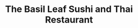 ---
layout: place
title: "The Basil Leaf Sushi and Thai Restaurant"
permalink: /north-carolina/high-point/the-basil-leaf-sushi-and-thai-restaurant.html
stateAbbr: NC
stateName: North Carolina
cityName: High Point
seo:
  name: "The Basil Leaf Sushi and Thai Restaurant"
  type: Restaurant
  links: http://www.lovethaibasil.com/
description: "The Basil Leaf Sushi and Thai Restaurant serves delicious sushi in High Point, North Carolina. Try fresh Japanese dishes for a great dining experience. "
place_id: ChIJ3dfiG-IFU4gRs62aSPabENw
photos:
  - name: >-
      places/ChIJ3dfiG-IFU4gRs62aSPabENw/photos/AeeoHcJpgCCX6kc01chZRAThGFi5EkkrQSXs2QVcuUibvr1M1FTTuEjtYtA_PdXGxJ9dnEFBV_N0_gVBBX-6nYKv-D3e31-tJBjDaaFwMFv63qvJu2h7Vo0XX3X5hSSxHuFthfESVKlBiQlYT7OaALnNuCRfHl57mSMEOhEX0gDJKQosIr8fm_ue8R38hrTZZ05iigdIvYrF0WH2sMkz51rw7puFr9iJVv5mUI5eMJydl8ZuatlPdTehd6-pllEad32AZjIfwzIxOw-EfL4hHZl_rAvmhFLFo67AYPIoS41B7CmqHQ
    widthPx: 2048
    heightPx: 1536
    authorAttributions:
      - displayName: The Basil Leaf Sushi&Thai Restaurant
        uri: https://maps.google.com/maps/contrib/105588664418613980326
        photoUri: >-
          https://lh3.googleusercontent.com/a-/ALV-UjW8CbH9DzmYlt9YjG0EDlk6a03dv6udKt6clF1aTTjQH4486RI=s100-p-k-no-mo
    flagContentUri: >-
      https://www.google.com/local/imagery/report/?cb_client=maps_api_places.places_api&image_key=!1e10!2sAF1QipO5bwPeXq6D-aAEV5eJYELCe2EJBycW2sHcyXsY&hl=en-US
    googleMapsUri: >-
      https://www.google.com/maps/place//data=!3m4!1e2!3m2!1sAF1QipO5bwPeXq6D-aAEV5eJYELCe2EJBycW2sHcyXsY!2e10!4m2!3m1!1s0x885305e21be2d7dd:0xdc109bf6489aadb3
  - name: >-
      places/ChIJ3dfiG-IFU4gRs62aSPabENw/photos/AeeoHcLkyu8UaChi8mkreCMP0HL8c-rO-fEz-mF4N108gxr9JRl_SWMATxwN3a2_OIwJy8UAxSuigEf9uSZOOPz4khvWeXOUz-vgzjR5dtLqK6OXEQuZjIO6wHBOq2eBg-CPNA5Dg0GZlCRIfhETmZc9epD49FWpH68jbObUAxjC9onHRoGbzdyv6iBQ18g4dy1haFn2E5Ay-a3m_kI4n6aQW9VIKf4j7VQokyGJsL6oFavuEx0sap-yVE9VLLgUU4ORkBBHJKGblSAoFKPibQZC4DvZXyMlqbs-X5QtDLhxAHG3Ng
    widthPx: 4032
    heightPx: 3024
    authorAttributions:
      - displayName: The Basil Leaf Sushi&Thai Restaurant
        uri: https://maps.google.com/maps/contrib/105588664418613980326
        photoUri: >-
          https://lh3.googleusercontent.com/a-/ALV-UjW8CbH9DzmYlt9YjG0EDlk6a03dv6udKt6clF1aTTjQH4486RI=s100-p-k-no-mo
    flagContentUri: >-
      https://www.google.com/local/imagery/report/?cb_client=maps_api_places.places_api&image_key=!1e10!2sAF1QipMmxH2CulkVexAg5OScRFElcYbDuXs45RJkLn_t&hl=en-US
    googleMapsUri: >-
      https://www.google.com/maps/place//data=!3m4!1e2!3m2!1sAF1QipMmxH2CulkVexAg5OScRFElcYbDuXs45RJkLn_t!2e10!4m2!3m1!1s0x885305e21be2d7dd:0xdc109bf6489aadb3
  - name: >-
      places/ChIJ3dfiG-IFU4gRs62aSPabENw/photos/AeeoHcJ3YmXaCUzu7IN72HWsZuGsjCA9pbFTLqryFRbPdsCMXUaejEUhDTDacIbkK7KPStayT2zo1GF38FVuDuD4Z6IFlDE0kcMIwqA2IjT8bF5COjsYITcbc8c-A2wEVYEcZzqwMfZ_JeOEb1WQhgu6IOsCm8r9XoSzkAurCxZ54ZbPpyz1vFU92lUtx1lWKz3vEgOt6bMt1DbXFbfE5mB4O1vFmz5a5l_iZARwW9D2ptKTzhqHul8AFcxT_IcLo1gUe-EGXsMjw_F6ymn4E7qWxu-fhC9ZYOvDnUMC5lG7bqdx0B_T-EInSd76Gk5fkrCjb4w919X1fxAK8qIT2aDi04RNv9S56ZKim1VZ9SsC6FMwyXdEY6zWekggOx6w8Qp6QEIvI0pfBodpwPKqrEOg1XWXXzSnkCnqpyRaPmX_YjoPH61h
    widthPx: 4800
    heightPx: 2700
    authorAttributions:
      - displayName: Windy Gibson
        uri: https://maps.google.com/maps/contrib/100602162524020562327
        photoUri: >-
          https://lh3.googleusercontent.com/a-/ALV-UjWYeC4Ea79Og67S7_GJSCl9TLqHn-nRauOnILe1QBNBBAIKvGTtTQ=s100-p-k-no-mo
    flagContentUri: >-
      https://www.google.com/local/imagery/report/?cb_client=maps_api_places.places_api&image_key=!1e10!2sCIHM0ogKEICAgID78ZmIzAE&hl=en-US
    googleMapsUri: >-
      https://www.google.com/maps/place//data=!3m4!1e2!3m2!1sCIHM0ogKEICAgID78ZmIzAE!2e10!4m2!3m1!1s0x885305e21be2d7dd:0xdc109bf6489aadb3
  - name: >-
      places/ChIJ3dfiG-IFU4gRs62aSPabENw/photos/AeeoHcITITm83xRDJOZQd2CjGbvfe_I_omJenLA0_bxD5td04Ub9JP8mBoGz1HYir_KhKhZ5ESUHhSldkeEFaYaDGTHx1Sbji-axNuQRoMeo5kUXiQKRw__aAcEe7yinDCCcE0OYulAW4-zn7vbYOq4uoskuHVtPHBVRhgtQ-wA0e89Z-jwth0Tx2xyMaXZo6qQTMfDYHFxI7XKtTy6kqVyOAO7nySpylrg_DsNc3_8YAjs2A3Gh29X7fTyfaj39_RKBDERnJBMPGqWaBKgYgAd3qUtA7SPDWYcNCC0WEjtxng162BRZvxYobrxeIlu9sPDNfbGGrgI85Ifl0Qk3ewkCpr66Ca8yeqIZVGv1bbEK-CFBGXqzUsVAwYcnXLNcOW9MOdIC2ZRC6U8OXTL0iHJCWd60D7vzoKwDkfQECFLWvLMemw
    widthPx: 4800
    heightPx: 2700
    authorAttributions:
      - displayName: Windy Gibson
        uri: https://maps.google.com/maps/contrib/100602162524020562327
        photoUri: >-
          https://lh3.googleusercontent.com/a-/ALV-UjWYeC4Ea79Og67S7_GJSCl9TLqHn-nRauOnILe1QBNBBAIKvGTtTQ=s100-p-k-no-mo
    flagContentUri: >-
      https://www.google.com/local/imagery/report/?cb_client=maps_api_places.places_api&image_key=!1e10!2sCIHM0ogKEICAgID78Zm4TQ&hl=en-US
    googleMapsUri: >-
      https://www.google.com/maps/place//data=!3m4!1e2!3m2!1sCIHM0ogKEICAgID78Zm4TQ!2e10!4m2!3m1!1s0x885305e21be2d7dd:0xdc109bf6489aadb3
  - name: >-
      places/ChIJ3dfiG-IFU4gRs62aSPabENw/photos/AeeoHcKgF1EgMuoAHjsVxi6yHlr5JFZpaZesgNjkalK0_m302U8Z49LpXHQQ4GHODU4qBUG_pBl5ULMqwmWs8YBDg-1jCqswUa4NYwwPCbZfzhGW-xqtbxoP7ezf0QUvcB8SP6VbnopFbBcT0vBaDFyVgKW4EoQC_Hpc9LOUBzF7EMY2ogTC9-WY70A_1cAC00N9SZRjNKC7TV6n1BF3feexz8m3bsnMv7ato2QU_DvTwiDNQ2egCQQW6mCydaqoEoo6_ZwpnddRfHGc4d3ZWa03eToi1rJUkfEvOzDCNMEFor_EjbaNhHejG7ClAR-VN6SgJycS19yH5VHxGnVXwt0A-gmcZfLSyfVkTin9O6BEefkCYmwPqsig740om6moN-NmwEoW6ZPdpa1fQv-_neT4kSsh9j7XCTMbOavGarUgvmvSJRjh
    widthPx: 3024
    heightPx: 4032
    authorAttributions:
      - displayName: Terri Kane
        uri: https://maps.google.com/maps/contrib/111403191172975657344
        photoUri: >-
          https://lh3.googleusercontent.com/a/ACg8ocJUdQysbr1O08sdirYkHkS5EDY64bROaqlmattuOeiUrBUYlA=s100-p-k-no-mo
    flagContentUri: >-
      https://www.google.com/local/imagery/report/?cb_client=maps_api_places.places_api&image_key=!1e10!2sCIHM0ogKEICAgIDnk9HxqwE&hl=en-US
    googleMapsUri: >-
      https://www.google.com/maps/place//data=!3m4!1e2!3m2!1sCIHM0ogKEICAgIDnk9HxqwE!2e10!4m2!3m1!1s0x885305e21be2d7dd:0xdc109bf6489aadb3
  - name: >-
      places/ChIJ3dfiG-IFU4gRs62aSPabENw/photos/AeeoHcIw0nOvfOL-i6et1fiLhSsOMzlpka2P189E5MAySQLqRgxoLIwHxv_g0_I2qpZ3rDOaO_woJXvP4C_nyWbuqp4bAbKu5Vo-SG-YBn11d483troVZ677dLwMwpcyDmUde17ti5BqYnwW-IH1OWOncp3nEkKX0oIdN7RzbZAI89qbWqrgx6UwYG3iAsW9XLDGlY-obx-RfCE7M9hF6FbX2NXW31QI1on79j_QgETaQaSz7wmyTrM-yYYgbGuY63zFbRCd_ZWkg3smym0IGsODCpsJlCJhfe_ZxyD6TPX669CoIowD11t6SeJhHL0oiWgo18uIiAm0uj2ot16JxkP0StBC7uL7PeCc18KvMeYOXWxiJD0GJ9He2OvqExySkjDv9BKCWt_DRF1h0JIjkKu6TXpZ8N4DkzwQYOfVKYUCowNW7ZKK
    widthPx: 3072
    heightPx: 4080
    authorAttributions:
      - displayName: Keith Rudolph
        uri: https://maps.google.com/maps/contrib/108557537898620014310
        photoUri: >-
          https://lh3.googleusercontent.com/a-/ALV-UjWq7rrVeL14LoMR-lE-DiVEbX6NJPxjO5ml6oCXZWwdSdPVZd2a7Q=s100-p-k-no-mo
    flagContentUri: >-
      https://www.google.com/local/imagery/report/?cb_client=maps_api_places.places_api&image_key=!1e10!2sCIHM0ogKEICAgICH49Hn8AE&hl=en-US
    googleMapsUri: >-
      https://www.google.com/maps/place//data=!3m4!1e2!3m2!1sCIHM0ogKEICAgICH49Hn8AE!2e10!4m2!3m1!1s0x885305e21be2d7dd:0xdc109bf6489aadb3
  - name: >-
      places/ChIJ3dfiG-IFU4gRs62aSPabENw/photos/AeeoHcJMs3jl7NFcu-oBMN494PemMJaMeWo537884gt6Go64zP_rvjQdVxNUC7QKejG-ENtwb1QZCUsxBrLcoEhq13bFEGjDiqseLg-VWa-YDrLAN9ghkl-2yEcfb4gjbDTNoHJAxfYYYHeKafmqOXshO-rVTJgy4lHVteVdMGPsVf_fLTyLfwEWYshL7PzOyv3EtiWn_46eXwzSGuoJ1pRCHS7JZgtsxPMTELToxWuknL18iGoiwspT0226cZJZhyyxGavv6xURFHXjrt5aSxzw7T1qrGPBYLsapCQ3nNO0tZgR-36dA7OhhisYJOdt0D3AnbQlH8NnJvZiq5xv5Xaw7NwZ3hlOhOrOXECOiy6R_dLnFBbSQuUhg0lqCckYooUfHjEYq77Fn8PKuWVr23QGVt2bkx1USrkn7y6YYhtgJvTTeA
    widthPx: 3072
    heightPx: 4080
    authorAttributions:
      - displayName: Keith Rudolph
        uri: https://maps.google.com/maps/contrib/108557537898620014310
        photoUri: >-
          https://lh3.googleusercontent.com/a-/ALV-UjWq7rrVeL14LoMR-lE-DiVEbX6NJPxjO5ml6oCXZWwdSdPVZd2a7Q=s100-p-k-no-mo
    flagContentUri: >-
      https://www.google.com/local/imagery/report/?cb_client=maps_api_places.places_api&image_key=!1e10!2sCIHM0ogKEICAgICH49HnCA&hl=en-US
    googleMapsUri: >-
      https://www.google.com/maps/place//data=!3m4!1e2!3m2!1sCIHM0ogKEICAgICH49HnCA!2e10!4m2!3m1!1s0x885305e21be2d7dd:0xdc109bf6489aadb3
  - name: >-
      places/ChIJ3dfiG-IFU4gRs62aSPabENw/photos/AeeoHcJh2Wj9nW5gKHna9brHnHuIIdgwYTAlWSiO82_OkVV3zyApZKsjpR7J9XpPX9E-7kLIbqQ8fsTRgzZ1YzW4uVK2wDuUdrzw9uPz_3NDKpVxRFOgz7-Fir_C8X3fG2yqxDdLKGuejE0M_Co0zOUZWW4A2QkI6Wnkf3OogcLJDIZSXDawieTN_EE9eSXNP_zoI8cyUPTzmv6McUwOhZQ7W5p8teJUNoOj_E1mL9xalpGg6fiOH4CpIbhXUrgbQauzA1bJy1BmnAGLR_-nBty7BLtn4mtcedJ99qoL1EyvDlGXEFNLvIECki_fmnDvoRPRxAsrdb83o1T4rO9FrolAtpY48lX54MeseVc3pBXWxjLNfjuDxDJmUBbfaEMgfc40hJ879nxYMCtuNDelp8VT_TlYwmBFecV_509vXe1BkBK7SzaK
    widthPx: 3024
    heightPx: 4032
    authorAttributions:
      - displayName: Devona
        uri: https://maps.google.com/maps/contrib/100259946107148034495
        photoUri: >-
          https://lh3.googleusercontent.com/a-/ALV-UjVjZT8oVYRBvrKpPdq7DUz1fVYW1i00_SdUaAUwxdnLeMAzWGnM=s100-p-k-no-mo
    flagContentUri: >-
      https://www.google.com/local/imagery/report/?cb_client=maps_api_places.places_api&image_key=!1e10!2sCIHM0ogKEICAgICjl-rmzgE&hl=en-US
    googleMapsUri: >-
      https://www.google.com/maps/place//data=!3m4!1e2!3m2!1sCIHM0ogKEICAgICjl-rmzgE!2e10!4m2!3m1!1s0x885305e21be2d7dd:0xdc109bf6489aadb3
  - name: >-
      places/ChIJ3dfiG-IFU4gRs62aSPabENw/photos/AeeoHcLPjNEZVy9lfnUvSFbhsOG7PPXmbLDinFQQGuo1jf27L29NhmfEbgvC7Se5ZNhP-zjhP_mbbh208ITQS6XKnrU75rc2rXNxeVzEMundCbqVoBcGtXS76jn7TIqM77AezS51YSVWbNbHb9gsqs5plgcW4ipU_2sgq93KAiu5cYUqhVLAF9RcjX29YG9tRvGG-u8XvHTvYHEsc3I04ZgDKNP14sxnpguDySaBvLf-r_NM0oAh3NWNv86fptUQZ5H_wyE1NrQYITBCne_6O4bPwfRU82gk_skihmO5K0QpdH9XpJP78M-vfADy4oM7bssfjELv1DpP3E-vfwnpau2eQqtTQx1Nb7Xc_xiT-iqeElFeO1JQlpVWChdOpdt6hsJOAQDdwwHxAQpjCgNwHR8NMYBit_Em5Js_8UWzM6f5WCSxMD12
    widthPx: 4032
    heightPx: 3024
    authorAttributions:
      - displayName: Devona
        uri: https://maps.google.com/maps/contrib/100259946107148034495
        photoUri: >-
          https://lh3.googleusercontent.com/a-/ALV-UjVjZT8oVYRBvrKpPdq7DUz1fVYW1i00_SdUaAUwxdnLeMAzWGnM=s100-p-k-no-mo
    flagContentUri: >-
      https://www.google.com/local/imagery/report/?cb_client=maps_api_places.places_api&image_key=!1e10!2sCIHM0ogKEICAgIDDjoKf-AE&hl=en-US
    googleMapsUri: >-
      https://www.google.com/maps/place//data=!3m4!1e2!3m2!1sCIHM0ogKEICAgIDDjoKf-AE!2e10!4m2!3m1!1s0x885305e21be2d7dd:0xdc109bf6489aadb3
  - name: >-
      places/ChIJ3dfiG-IFU4gRs62aSPabENw/photos/AeeoHcKufVLC_Kqs3GQsm6-qmMKfT1YRuxcXT1CTqsaE33ngxwWIffP3LR-2NKoY7ICtv2_dBixFLC-_Bqv8jZ9BA-UM4Fs4NyJGxz8n4SBZMffXuJQPltQnLv8_yO-WH0NCavKPB-Gfr-Jf-S800BrnqNB6tDIetWcW0c58Y-aolarsORJPHG33rQ8Nq9kDJvIbHxyVUR1a_CTGeRys1B-sCeILeHrMZeTVI27Wnt1u-9VvEK4EOg9b9O6ME2UsNtpNsfSsOuirZTrTb9v4_R0Q9CrgqpT7Wdhs2IMmnO1NzyGaTktksnv3nSdPqw7kqUBqHOANCoTvRDfeplWECjakIfzAQ-6tePkH8xrYnqJB5i7YwxNHs06Y_ZzJ4Tomtz1on8NWSAfL0Tx1gJuSfWVWbdFmR8gCxjmQv-BkG6vdEICCNeQ
    widthPx: 4032
    heightPx: 2268
    authorAttributions:
      - displayName: Daiane Ferreira
        uri: https://maps.google.com/maps/contrib/103524626679976032643
        photoUri: >-
          https://lh3.googleusercontent.com/a-/ALV-UjXTOEclASbEujoP0H1-lJ-Qk5oTZEh_kFnHfCDYEZP3HKad0gRL=s100-p-k-no-mo
    flagContentUri: >-
      https://www.google.com/local/imagery/report/?cb_client=maps_api_places.places_api&image_key=!1e10!2sCIHM0ogKEICAgICT2Z-QuQE&hl=en-US
    googleMapsUri: >-
      https://www.google.com/maps/place//data=!3m4!1e2!3m2!1sCIHM0ogKEICAgICT2Z-QuQE!2e10!4m2!3m1!1s0x885305e21be2d7dd:0xdc109bf6489aadb3
address: 2766 NC-68 STE 111, High Point, NC 27265, USA
street: 2766 NC-68 STE 111
city: High Point
state: NC
zip: '27265'
country: USA
neighborhood: null
latitude: '36.042534'
longitude: '-79.961532'
accessibility_options:
  wheelchairAccessibleParking: true
  wheelchairAccessibleEntrance: true
  wheelchairAccessibleRestroom: true
  wheelchairAccessibleSeating: true
business_status: OPERATIONAL
name: The Basil Leaf Sushi and Thai Restaurant
google_maps_links:
  directionsUri: >-
    https://www.google.com/maps/dir//''/data=!4m7!4m6!1m1!4e2!1m2!1m1!1s0x885305e21be2d7dd:0xdc109bf6489aadb3!3e0
  placeUri: https://maps.google.com/?cid=15857345770053873075
  writeAReviewUri: >-
    https://www.google.com/maps/place//data=!4m3!3m2!1s0x885305e21be2d7dd:0xdc109bf6489aadb3!12e1
  reviewsUri: >-
    https://www.google.com/maps/place//data=!4m4!3m3!1s0x885305e21be2d7dd:0xdc109bf6489aadb3!9m1!1b1
  photosUri: >-
    https://www.google.com/maps/place//data=!4m3!3m2!1s0x885305e21be2d7dd:0xdc109bf6489aadb3!10e5
primary_type: Thai Restaurant
opening_hours:
  regular: null
  current: null
secondary_opening_hours:
  regular:
    weekdayDescriptions: null
    type: null
  current:
    weekdayDescriptions: null
    type: null
phone: (336) 807-1314
price_level: PRICE_LEVEL_MODERATE
price_range: $10 &ndash; $20
rating: '4.5'
rating_count: 638
website: http://www.lovethaibasil.com/
reviews: null
parking_options: null
payment_options: null
allow_dogs: null
curbside_pickup: null
delivery: null
dine_in: null
good_for_children: null
good_for_groups: null
good_for_sports: null
live_music: null
menu_for_children: null
outdoor_seating: null
reservable: null
restroom: null
serves_beer: null
serves_breakfast: null
serves_brunch: null
serves_cocktails: null
serves_coffee: null
serves_dinner: null
serves_dessert: null
serves_lunch: null
serves_vegetarian_food: null
serves_wine: null
takeout: null
summary: null

---